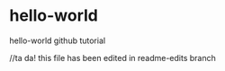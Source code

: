 # hello-world
hello-world github tutorial

//ta da! this file has been edited in readme-edits branch

